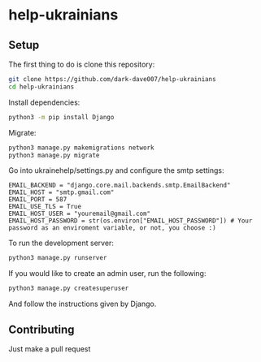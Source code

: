 # help-ukrainians

## Setup

The first thing to do is clone this repository:

```bash
git clone https://github.com/dark-dave007/help-ukrainians
cd help-ukrainians
```

Install dependencies:

```bash
python3 -m pip install Django
```

Migrate:

```bash
python3 manage.py makemigrations network
python3 manage.py migrate
```

Go into ukrainehelp/settings.py and configure the smtp settings:
```python3
EMAIL_BACKEND = "django.core.mail.backends.smtp.EmailBackend"
EMAIL_HOST = "smtp.gmail.com"
EMAIL_PORT = 587
EMAIL_USE_TLS = True
EMAIL_HOST_USER = "youremail@gmail.com"
EMAIL_HOST_PASSWORD = str(os.environ["EMAIL_HOST_PASSWORD"]) # Your password as an enviroment variable, or not, you choose :)
```

To run the development server:

```bash
python3 manage.py runserver
```

If you would like to create an admin user, run the following:

```bash
python3 manage.py createsuperuser
```
And follow the instructions given by Django.

## Contributing
Just make a pull request
